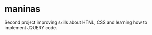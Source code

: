 # maninas

Second project improving skills about HTML, CSS and learning how to implement JQUERY code. 
